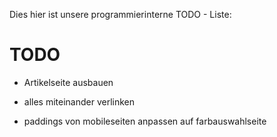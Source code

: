 Dies hier ist unsere programmierinterne TODO - Liste:

# TODO
-  Artikelseite ausbauen
- alles miteinander verlinken

- paddings von mobileseiten anpassen auf farbauswahlseite

